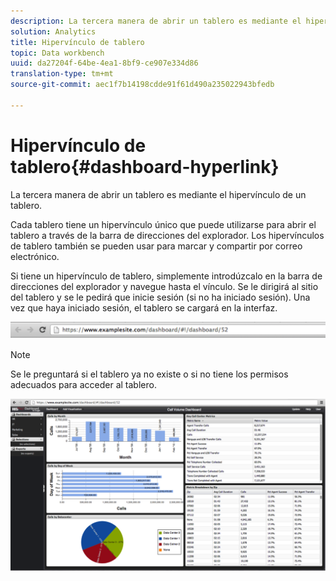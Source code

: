 ```yaml
---
description: La tercera manera de abrir un tablero es mediante el hipervínculo de un tablero.
solution: Analytics
title: Hipervínculo de tablero
topic: Data workbench
uuid: da27204f-64be-4ea1-8bf9-ce907e334d86
translation-type: tm+mt
source-git-commit: aec1f7b14198cdde91f61d490a235022943bfedb

---
```



# Hipervínculo de tablero{#dashboard-hyperlink}

La tercera manera de abrir un tablero es mediante el hipervínculo de un tablero.

Cada tablero tiene un hipervínculo único que puede utilizarse para abrir el tablero a través de la barra de direcciones del explorador. Los hipervínculos de tablero también se pueden usar para marcar y compartir por correo electrónico.

Si tiene un hipervínculo de tablero, simplemente introdúzcalo en la barra de direcciones del explorador y navegue hasta el vínculo. Se le dirigirá al sitio del tablero y se le pedirá que inicie sesión (si no ha iniciado sesión). Una vez que haya iniciado sesión, el tablero se cargará en la interfaz.

![](assets/db_hyperlink.png)

>[!NOTE]
>
>Se le preguntará si el tablero ya no existe o si no tiene los permisos adecuados para acceder al tablero.

![](assets/db_hyperlink2.png)


